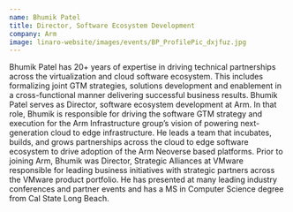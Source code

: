 ```yaml
---
name: Bhumik Patel
title: Director, Software Ecosystem Development
company: Arm
image: linaro-website/images/events/BP_ProfilePic_dxjfuz.jpg
---
```


Bhumik Patel has 20+ years of expertise in driving technical partnerships across the virtualization and cloud software ecosystem. This includes formalizing joint GTM strategies, solutions development and enablement in a cross-functional manner delivering successful business results. Bhumik Patel serves as Director, software ecosystem development at Arm. In that role, Bhumik is responsible for driving the software GTM strategy and execution for the Arm Infrastructure group’s vision of powering next-generation cloud to edge infrastructure. He leads a team that incubates, builds, and grows partnerships across the cloud to edge software ecosystem to drive adoption of the Arm Neoverse based platforms. Prior to joining Arm, Bhumik was Director, Strategic Alliances at VMware responsible for leading business initiatives with strategic partners across the VMware product portfolio. He has presented at many leading industry conferences and partner events and has a MS in Computer Science degree from Cal State Long Beach.
